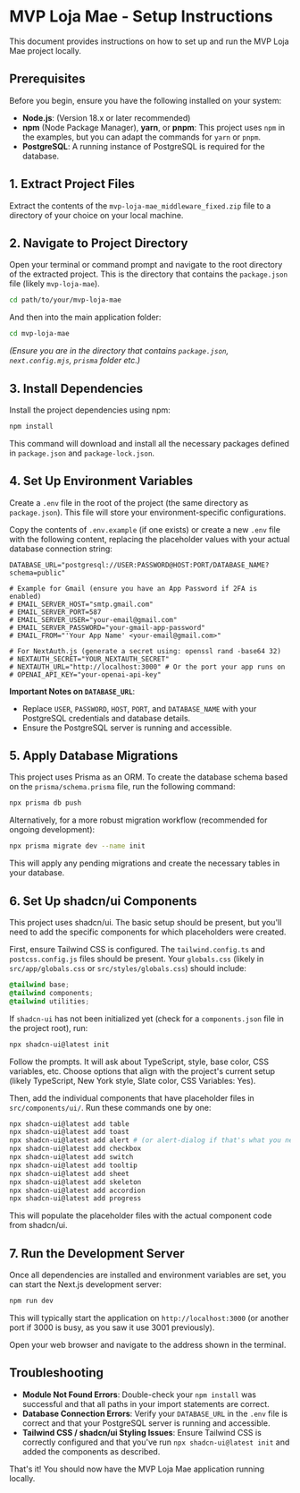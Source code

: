  # MVP Loja Mae - Setup Instructions

This document provides instructions on how to set up and run the MVP Loja Mae project locally.

## Prerequisites

Before you begin, ensure you have the following installed on your system:

-   **Node.js**: (Version 18.x or later recommended)
-   **npm** (Node Package Manager), **yarn**, or **pnpm**: This project uses `npm` in the examples, but you can adapt the commands for `yarn` or `pnpm`.
-   **PostgreSQL**: A running instance of PostgreSQL is required for the database.

## 1. Extract Project Files

Extract the contents of the `mvp-loja-mae_middleware_fixed.zip` file to a directory of your choice on your local machine.

## 2. Navigate to Project Directory

Open your terminal or command prompt and navigate to the root directory of the extracted project. This is the directory that contains the `package.json` file (likely `mvp-loja-mae`).

```bash
cd path/to/your/mvp-loja-mae
```

And then into the main application folder:

```bash
cd mvp-loja-mae
```

*(Ensure you are in the directory that contains `package.json`, `next.config.mjs`, `prisma` folder etc.)*

## 3. Install Dependencies

Install the project dependencies using npm:

```bash
npm install
```

This command will download and install all the necessary packages defined in `package.json` and `package-lock.json`.

## 4. Set Up Environment Variables

Create a `.env` file in the root of the project (the same directory as `package.json`). This file will store your environment-specific configurations.

Copy the contents of `.env.example` (if one exists) or create a new `.env` file with the following content, replacing the placeholder values with your actual database connection string:

```env
DATABASE_URL="postgresql://USER:PASSWORD@HOST:PORT/DATABASE_NAME?schema=public"

# Example for Gmail (ensure you have an App Password if 2FA is enabled)
# EMAIL_SERVER_HOST="smtp.gmail.com"
# EMAIL_SERVER_PORT=587
# EMAIL_SERVER_USER="your-email@gmail.com"
# EMAIL_SERVER_PASSWORD="your-gmail-app-password"
# EMAIL_FROM="'Your App Name' <your-email@gmail.com>"

# For NextAuth.js (generate a secret using: openssl rand -base64 32)
# NEXTAUTH_SECRET="YOUR_NEXTAUTH_SECRET"
# NEXTAUTH_URL="http://localhost:3000" # Or the port your app runs on
# OPENAI_API_KEY="your-openai-api-key"
```

**Important Notes on `DATABASE_URL`**:

*   Replace `USER`, `PASSWORD`, `HOST`, `PORT`, and `DATABASE_NAME` with your PostgreSQL credentials and database details.
*   Ensure the PostgreSQL server is running and accessible.

## 5. Apply Database Migrations

This project uses Prisma as an ORM. To create the database schema based on the `prisma/schema.prisma` file, run the following command:

```bash
npx prisma db push
```

Alternatively, for a more robust migration workflow (recommended for ongoing development):

```bash
npx prisma migrate dev --name init
```

This will apply any pending migrations and create the necessary tables in your database.

## 6. Set Up shadcn/ui Components

This project uses shadcn/ui. The basic setup should be present, but you'll need to add the specific components for which placeholders were created.

First, ensure Tailwind CSS is configured. The `tailwind.config.ts` and `postcss.config.js` files should be present. Your `globals.css` (likely in `src/app/globals.css` or `src/styles/globals.css`) should include:

```css
@tailwind base;
@tailwind components;
@tailwind utilities;
```

If `shadcn-ui` has not been initialized yet (check for a `components.json` file in the project root), run:

```bash
npx shadcn-ui@latest init
```

Follow the prompts. It will ask about TypeScript, style, base color, CSS variables, etc. Choose options that align with the project's current setup (likely TypeScript, New York style, Slate color, CSS Variables: Yes).

Then, add the individual components that have placeholder files in `src/components/ui/`. Run these commands one by one:

```bash
npx shadcn-ui@latest add table
npx shadcn-ui@latest add toast
npx shadcn-ui@latest add alert # (or alert-dialog if that's what you need)
npx shadcn-ui@latest add checkbox
npx shadcn-ui@latest add switch
npx shadcn-ui@latest add tooltip
npx shadcn-ui@latest add sheet
npx shadcn-ui@latest add skeleton
npx shadcn-ui@latest add accordion
npx shadcn-ui@latest add progress
```

This will populate the placeholder files with the actual component code from shadcn/ui.

## 7. Run the Development Server

Once all dependencies are installed and environment variables are set, you can start the Next.js development server:

```bash
npm run dev
```

This will typically start the application on `http://localhost:3000` (or another port if 3000 is busy, as you saw it use 3001 previously).

Open your web browser and navigate to the address shown in the terminal.

## Troubleshooting

-   **Module Not Found Errors**: Double-check your `npm install` was successful and that all paths in your import statements are correct.
-   **Database Connection Errors**: Verify your `DATABASE_URL` in the `.env` file is correct and that your PostgreSQL server is running and accessible.
-   **Tailwind CSS / shadcn/ui Styling Issues**: Ensure Tailwind CSS is correctly configured and that you've run `npx shadcn-ui@latest init` and added the components as described.

That's it! You should now have the MVP Loja Mae application running locally.
